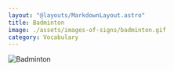 ```yaml
---
layout: "@layouts/MarkdownLayout.astro"
title: Badminton
image: ./assets/images-of-signs/badminton.gif
category: Vocabulary
---
```


![Badminton](@signs/badminton.gif)
